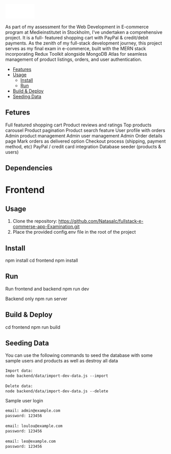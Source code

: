 ﻿<img src='./frontend//src//assets//E (3).png' alt="Logo"/>

As part of my assessment for the Web Development in E-commerce program at Medieinstitutet in Stockholm, I've undertaken a comprehensive project. It is a full- featured shopping cart with PayPal & credit/debit payments. As the zenith of my full-stack development journey, this project serves as my final exam in e-commerce, built with the MERN stack incorporating Redux Toolkit alongside MongoDB Atlas for seamless management of product listings, orders, and user authentication.

<!-- toc -->

- [Features](#features)
- [Usage](#usage)
  - [Install](#install)
  - [Run](#run)
- [Build & Deploy](#build--deploy)
- [Seeding Data](#seeding-data)

<!-- tocstop -->

## Fetures

Full featured shopping cart
Product reviews and ratings
Top products carousel
Product pagination
Product search feature
User profile with orders
Admin product management
Admin user management
Admin Order details page
Mark orders as delivered option
Checkout process (shipping, payment method, etc)
PayPal / credit card integration
Database seeder (products & users)

## Dependencies

# Frontend

## Usage

1. Clone the repository:
   https://github.com/NatasaIc/fullstack-e-commerse-app-Examination.git
2. Place the provided config.env file in the root of the project

## Install

npm install
cd frontend
npm install

## Run

Run frontend and backend
npm run dev

Backend only
npm run server

## Build & Deploy

cd frontend
npm run build

## Seeding Data

You can use the following commands to seed the database with some sample users and products as well as destroy all data

```
Import data:
node backend/data/import-dev-data.js --import

Delete data:
node backend/data/import-dev-data.js --delete
```

Sample user login

```
email: admin@example.com
password: 123456

email: loulou@example.com
password: 123456

email: leo@example.com
password: 123456
```
